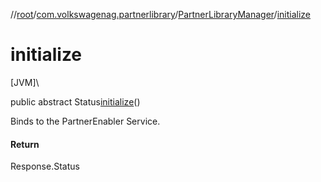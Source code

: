 //[root](../../../index.md)/[com.volkswagenag.partnerlibrary](../index.md)/[PartnerLibraryManager](index.md)/[initialize](initialize.md)

# initialize

[JVM]\

public abstract Status[initialize](initialize.md)()

Binds to the PartnerEnabler Service.

#### Return

Response.Status
